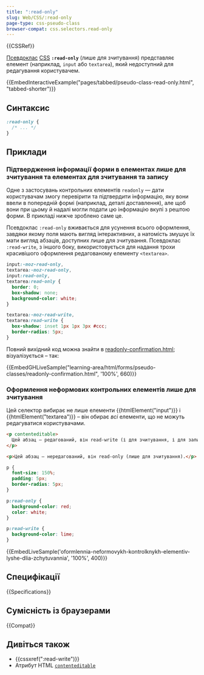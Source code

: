 ```yaml
---
title: ":read-only"
slug: Web/CSS/:read-only
page-type: css-pseudo-class
browser-compat: css.selectors.read-only
---
```


{{CSSRef}}

[Псевдоклас](/uk/docs/Web/CSS/Pseudo-classes) [CSS](/uk/docs/Web/CSS) **`:read-only`** (лише для зчитування) представляє елемент (наприклад, `input` або `textarea`), який недоступний для редагування користувачем.

{{EmbedInteractiveExample("pages/tabbed/pseudo-class-read-only.html", "tabbed-shorter")}}

## Синтаксис

```css
:read-only {
  /* ... */
}
```

## Приклади

### Підтвердження інформації форми в елементах лише для зчитування та елементах для зчитування та запису

Одне з застосувань контрольних елементів `readonly` — дати користувачам змогу перевірити та підтвердити інформацію, яку вони ввели в попередній формі (наприклад, деталі доставлення), але щоб вони при цьому й надалі могли подати цю інформацію вкупі з рештою форми. В прикладі нижче зроблено саме це.

Псевдоклас `:read-only` вживається для усунення всього оформлення, завдяки якому поля мають вигляд інтерактивних, а натомість змушує їх мати вигляд абзаців, доступних лише для зчитування. Псевдоклас `:read-write`, з іншого боку, використовується для надання трохи красивішого оформлення редагованому елементу `<textarea>`.

```css
input:-moz-read-only,
textarea:-moz-read-only,
input:read-only,
textarea:read-only {
  border: 0;
  box-shadow: none;
  background-color: white;
}

textarea:-moz-read-write,
textarea:read-write {
  box-shadow: inset 1px 1px 3px #ccc;
  border-radius: 5px;
}
```

Повний вихідний код можна знайти в [readonly-confirmation.html](https://github.com/webdoky/learning-area/blob/main/html/forms/pseudo-classes/readonly-confirmation.html); візуалізується – так:

{{EmbedGHLiveSample("learning-area/html/forms/pseudo-classes/readonly-confirmation.html", '100%', 660)}}

### Оформлення неформових контрольних елементів лише для зчитування

Цей селектор вибирає не лише елементи {{htmlElement("input")}} і {{htmlElement("textarea")}} – він обирає _всі_ елементи, що не можуть редагуватися користувачами.

```html
<p contenteditable>
  Цей абзац – редагований, він read-write (і для зчитування, і для запису).
</p>

<p>Цей абзац – нередагований, він read-only (лише для зчитування).</p>
```

```css
p {
  font-size: 150%;
  padding: 5px;
  border-radius: 5px;
}

p:read-only {
  background-color: red;
  color: white;
}

p:read-write {
  background-color: lime;
}
```

{{EmbedLiveSample('oformlennia-neformovykh-kontrolknykh-elementiv-lyshe-dlia-zchytuvannia', '100%', 400)}}

## Специфікації

{{Specifications}}

## Сумісність із браузерами

{{Compat}}

## Дивіться також

- {{cssxref(":read-write")}}
- Атрибут HTML [`contenteditable`](/uk/docs/Web/HTML/Global_attributes#contenteditable)
